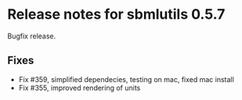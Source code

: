 # Release notes for sbmlutils 0.5.7

Bugfix release.

## Fixes
- Fix #359, simplified dependecies, testing on mac, fixed mac install
- Fix #355, improved rendering of units
